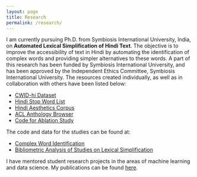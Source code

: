 ```yaml
---
layout: page
title: Research
permalink: /research/
---
```


I am currently pursuing Ph.D. from Symbiosis International University, India,
on <b>Automated Lexical Simplification of Hindi Text</b>.
The objective is to improve the accessibility of text in Hindi by automating the identification 
of complex words and providing simpler alternatives to these words. A part of this research has been
funded by Symbiosis International University, and has been approved by the Independent Ethics Committee, Symbiosis International University.
The resources created individually, as well as in collaboration with others have been listed below: <br>
<ul>
	<li><a href="https://zenodo.org/record/5229160#.Y4h2-XZBy5c">CWID-hi Dataset</a></li>
	<li><a href="https://github.com/gayatrivenugopal/hindi-corpus-stoplemma">Hindi Stop Word List</a></li>
	<li><a href="https://github.com/gayatrivenugopal/Hindi-Aesthetics-Corpus">Hindi Aesthetics Corpus</a></li>
	<li><a href="https://github.com/gayatrivenugopal/acl-anthology-browser">ACL Anthology Browser</a></li>
	<li><a href="https://github.com/gayatrivenugopal/ablation-study">Code for Ablation Study</a></li>
</ul>
The code and data for the studies can be found at:
<ul>
<li><a href="https://github.com/gayatrivenugopal/complex-word-identification-hindi">Complex Word Identification</a></li>
<li><a href="https://github.com/gayatrivenugopal/bibliometric_lexical_simplification">Bibliometric Analysis of Studies on Lexical Simplification</a></li>
</ul>

I have mentored student research projects in the areas of machine learning and data science.
My publications can be found <a href="https://https://scholar.google.com/citations?user=z7J-KOwAAAAJ">here</a>.
